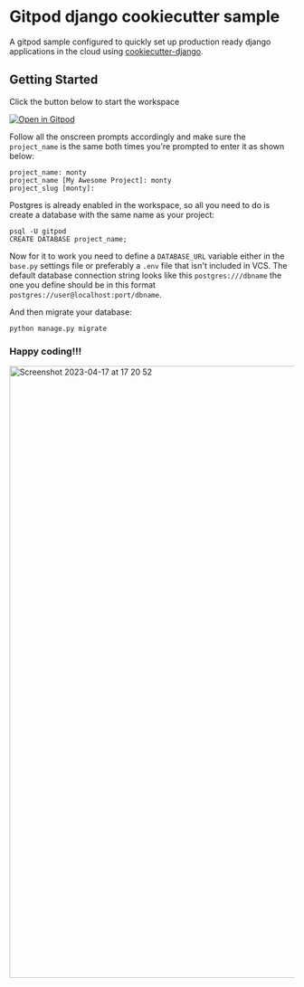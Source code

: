 # Gitpod django cookiecutter sample
A gitpod sample configured to quickly set up production ready django applications in the cloud using [cookiecutter-django](https://github.com/cookiecutter/cookiecutter-django).
## Getting Started
Click the button below to start the workspace

[![Open in Gitpod](https://gitpod.io/button/open-in-gitpod.svg)](https://gitpod.io/#https://github.com/themilar/django-cookiecutter-sample/)

Follow all the onscreen prompts accordingly and make sure the `project_name` is the same both times you're prompted to enter it as shown below:
```
project_name: monty
project_name [My Awesome Project]: monty
project_slug [monty]: 
```
Postgres is already enabled in the workspace, so all you need to do is create a database with the same name as your project:
```
psql -U gitpod
CREATE DATABASE project_name;
```
Now for it to work you need to define a `DATABASE_URL` variable either in the `base.py` settings file or preferably a `.env` file that isn't included in VCS. The default database connection string looks like this `postgres:///dbname` the one you define should be in this format `postgres://user@localhost:port/dbname`.

And then migrate your database:
```
python manage.py migrate
```
### Happy coding!!!
<img width="1082" alt="Screenshot 2023-04-17 at 17 20 52" src="https://user-images.githubusercontent.com/53567551/232548837-5784644e-1d8e-4f9d-bc30-068713bdb80e.png">
